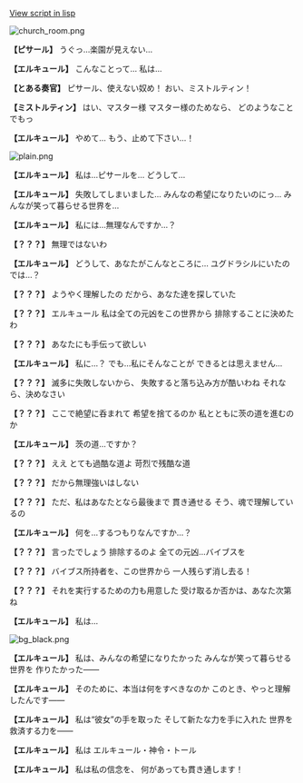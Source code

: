 [View script in lisp](../scripts/110150543.txt)

![church_room.png](../images/backgrounds/church_room.png)

**【ピサール】**
うぐっ…楽園が見えない…

**【エルキュール】**
こんなことって…
私は…

**【とある奏官】**
ピサール、使えない奴め！
おい、ミストルティン！

**【ミストルティン】**
はい、マスター様
マスター様のためなら、
どのようなことでもっ

**【エルキュール】**
やめて…
もう、止めて下さい…！

![plain.png](../images/backgrounds/plain.png)

**【エルキュール】**
私は…ピサールを…
どうして…

**【エルキュール】**
失敗してしまいました…
みんなの希望になりたいのにっ…
みんなが笑って暮らせる世界を…

**【エルキュール】**
私には…無理なんですか…？

**【？？？】**
無理ではないわ

**【エルキュール】**
どうして、あなたがこんなところに…
ユグドラシルにいたのでは…？

**【？？？】**
ようやく理解したの
だから、あなた達を探していた

**【？？？】**
エルキュール
私は全ての元凶をこの世界から
排除することに決めたわ

**【？？？】**
あなたにも手伝って欲しい

**【エルキュール】**
私に…？
でも…私にそんなことが
できるとは思えません…

**【？？？】**
滅多に失敗しないから、
失敗すると落ち込み方が酷いわね
それなら、決めなさい

**【？？？】**
ここで絶望に呑まれて
希望を捨てるのか
私とともに茨の道を進むのか

**【エルキュール】**
茨の道…ですか？

**【？？？】**
ええ
とても過酷な道よ
苛烈で残酷な道

**【？？？】**
だから無理強いはしない

**【？？？】**
ただ、私はあなたとなら最後まで
貫き通せる
そう、魂で理解しているの

**【エルキュール】**
何を…するつもりなんですか…？

**【？？？】**
言ったでしょう
排除するのよ
全ての元凶…バイブスを

**【？？？】**
バイブス所持者を、この世界から
一人残らず消し去る！

**【？？？】**
それを実行するための力も用意した
受け取るか否かは、あなた次第ね

**【エルキュール】**
私は…

![bg_black.png](../images/backgrounds/bg_black.png)

**【エルキュール】**
私は、みんなの希望になりたかった
みんなが笑って暮らせる世界を
作りたかった――

**【エルキュール】**
そのために、本当は何をすべきなのか
このとき、やっと理解したんです――

**【エルキュール】**
私は“彼女”の手を取った
そして新たな力を手に入れた
世界を救済する力を――

**【エルキュール】**
私は
エルキュール・神令・トール

**【エルキュール】**
私は私の信念を、
何があっても貫き通します！